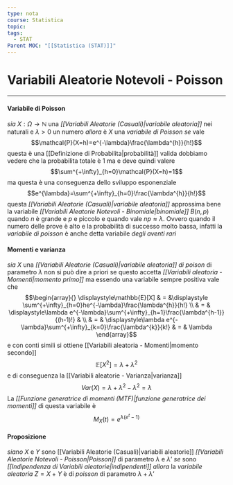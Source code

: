 ```yaml
---
type: nota
course: Statistica
topic: 
tags:
  - STAT
Parent MOC: "[[Statistica (STAT)]]"
---
```

# Variabili Aleatorie Notevoli - Poisson
---

#### Variabile di Poisson
_sia_ $X:\Omega \rightarrow\mathbb{N}$ una  _[[Variabili Aleatorie (Casuali)|variabile aleatoria]]_ nei naturali e $\lambda>0$ un numero 
_allora_ è $X$ una _variabile di Poisson_ 
_se_ vale $$\mathcal{P}(X=h)=e^{-\lambda}\frac{\lambda^{h}}{h!}$$questa è una [[Definizione di Probabilita|probabilità]] valida dobbiamo vedere che la probabilita totale è $1$ ma e deve quindi valere $$\sum^{+\infty}_{h=0}\mathcal{P}(X=h)=1$$ ma questa è una conseguenza dello sviluppo esponenziale $$e^{\lambda}=\sum^{+\infty}_{h=0}\frac{\lambda^{h}}{h!}$$
questa _[[Variabili Aleatorie (Casuali)|variabile aleatoria]]_ approssima bene la variabile _[[Variabili Aleatorie Notevoli - Binomiale|binomiale]]_ $B(n,p)$ quando $n$ è grande e $p$ e piccolo e quando vale $np \approx \lambda$. Ovvero quando il numero delle prove è alto e la probabilità di successo molto bassa, infatti la _variabile di poisson_ è anche detta variabile _degli aventi rari_




#### Momenti e varianza
_sia_  $X$ una _[[Variabili Aleatorie (Casuali)|variabile aleatoria]]_  _di poison_ di parametro $\lambda$ non si può dire a priori se questo accetta _[[Variabili aleatoria - Momenti|momento primo]]_ ma essendo una variabile sempre positiva vale che $$\begin{array}{}
\displaystyle\mathbb{E}[X] & = &\displaystyle \sum^{+\infty}_{h=0}he^{-\lambda}\frac{\lambda^{h}}{h!} \\
 & = & \displaystyle\lambda e^{-\lambda}\sum^{+\infty}_{h=1}\frac{\lambda^{h-1}}{(h-1)!} &  \\ & 
= & \displaystyle\lambda e^{-\lambda}\sum^{+\infty}_{k=0}\frac{\lambda^{k}}{k!} & = & \lambda
\end{array}$$ e con conti simili si ottiene [[Variabili aleatoria - Momenti|momento secondo]]   $$\mathbb{E}[X^{2}]=\lambda + \lambda^{2} $$e di conseguenza la [[Variabili aleatorie - Varianza|varianza]]  $$Var(X)=\lambda+\lambda^{2}-\lambda^{2}=
\lambda$$
La  _[[Funzione generatrice di momenti (MTF)|funzione generatrice dei momenti]]_ di questa variabile è  $$M_{X}(t)=e^{\lambda(e^{t}-1)}$$


#### Proposizione
_siano_ $X$ e $Y$ sono  [[Variabili Aleatorie (Casuali)|variabili aleatorie]] _[[Variabili Aleatorie Notevoli - Poisson|Poisson]]_ di parametro $\lambda$ e $\lambda’$ 
_se_ sono _[[Indipendenza di Variabili aleatorie|indipendenti]]_ 
_allora_ la _variabile aleatoria_ $Z= X+Y$ è  di _poisson_ di parametro $\lambda + \lambda’$ 
